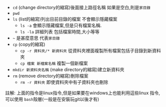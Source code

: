 
- `cd` (change directory的縮寫)後面接上路徑名稱 如果是空白,則是`家目錄`
- `pwd`
- `ls` (list的縮寫)列出目前目錄的檔案 不會顯示隱藏檔案
  - `ls -a` 會顯示隱藏檔案,但是只有檔案名稱.
  - `ls -la` 詳細列表 包括檔案時間,大小等等
- `~` 是甚麼意思 代表`家目錄`
- `cp` (copy的縮寫)
  - `cp -r 資料夾/* 新資料夾` 從資料夾裡面複製所有檔案包括子目錄到新資料夾
  - `cp 檔案 新檔案名稱` 複製一個新檔案
- `mkdir 新資料夾名稱`   (make directory的縮寫)建立新資料夾
- `rm` (remove directory的縮寫)刪除檔案 
  - `rm -r 資料夾` 即使資料夾中有子資料夾也刪除

註解:
上面的指令是linux指令,但是如果要在windows上也能利用這些linux 指令,可以使用 `bash`殼層(一般是在安裝玩git以後才有)